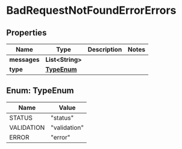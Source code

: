 

# BadRequestNotFoundErrorErrors

## Properties

Name | Type | Description | Notes
------------ | ------------- | ------------- | -------------
**messages** | **List&lt;String&gt;** |  | 
**type** | [**TypeEnum**](#TypeEnum) |  | 



## Enum: TypeEnum

Name | Value
---- | -----
STATUS | &quot;status&quot;
VALIDATION | &quot;validation&quot;
ERROR | &quot;error&quot;



